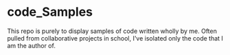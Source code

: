 # code_Samples
This repo is purely to display samples of code written wholly by me. Often pulled from collaborative projects in school, I've isolated only the code that I am the author of.
